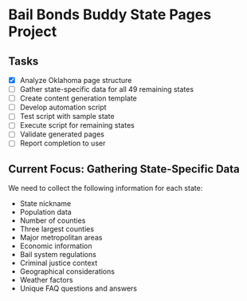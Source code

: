 # Bail Bonds Buddy State Pages Project

## Tasks
- [x] Analyze Oklahoma page structure
- [ ] Gather state-specific data for all 49 remaining states
- [ ] Create content generation template
- [ ] Develop automation script
- [ ] Test script with sample state
- [ ] Execute script for remaining states
- [ ] Validate generated pages
- [ ] Report completion to user

## Current Focus: Gathering State-Specific Data
We need to collect the following information for each state:
- State nickname
- Population data
- Number of counties
- Three largest counties
- Major metropolitan areas
- Economic information
- Bail system regulations
- Criminal justice context
- Geographical considerations
- Weather factors
- Unique FAQ questions and answers
